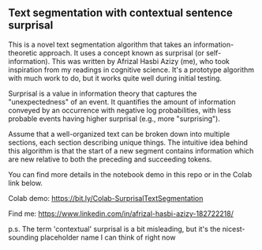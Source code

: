 ## Text segmentation with contextual sentence surprisal

This is a novel text segmentation algorithm that takes an information-theoretic approach. It uses a concept known as surprisal (or self-information). This was written by Afrizal Hasbi Azizy (me), who took inspiration from my readings in cognitive science. It's a prototype algorithm with much work to do, but it works quite well during initial testing.

Surprisal is a value in information theory that captures the "unexpectedness" of an event. It quantifies the amount of information conveyed by an occurrence with negative log probabilities, with less probable events having higher surprisal (e.g., more "surprising").

Assume that a well-organized text can be broken down into multiple sections, each section describing unique things. The intuitive idea behind this algorithm is that the start of a new segment contains information which are new relative to both the preceding and succeeding tokens.

You can find more details in the notebook demo in this repo or in the Colab link below.

Colab demo: https://bit.ly/Colab-SurprisalTextSegmentation

Find me: https://www.linkedin.com/in/afrizal-hasbi-azizy-182722218/

p.s. The term 'contextual' surprisal is a bit misleading, but it's the nicest-sounding placeholder name I can think of right now
